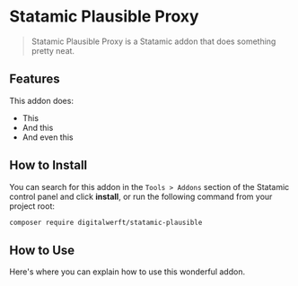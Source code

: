 # Statamic Plausible Proxy

> Statamic Plausible Proxy is a Statamic addon that does something pretty neat.

## Features

This addon does:

- This
- And this
- And even this

## How to Install

You can search for this addon in the `Tools > Addons` section of the Statamic control panel and click **install**, or run the following command from your project root:

``` bash
composer require digitalwerft/statamic-plausible
```

## How to Use

Here's where you can explain how to use this wonderful addon.
